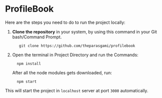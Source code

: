 # ProfileBook

Here are the steps you need to do to run the project locally:

1. **Clone the repository** in your system, by using this command in your Git bash/Command Prompt. <br />
   ```
      git clone https://github.com/theparasgami/profilebook   
   ```
2. Open the terminal in Project Directory and run the Commands:
   ```
     npm install 
   ``` 
   After all the node modules gets downloaded, run:
   ```
     npm start
   ```
This will start the project in `localhost` server at port `3000` automatically.

